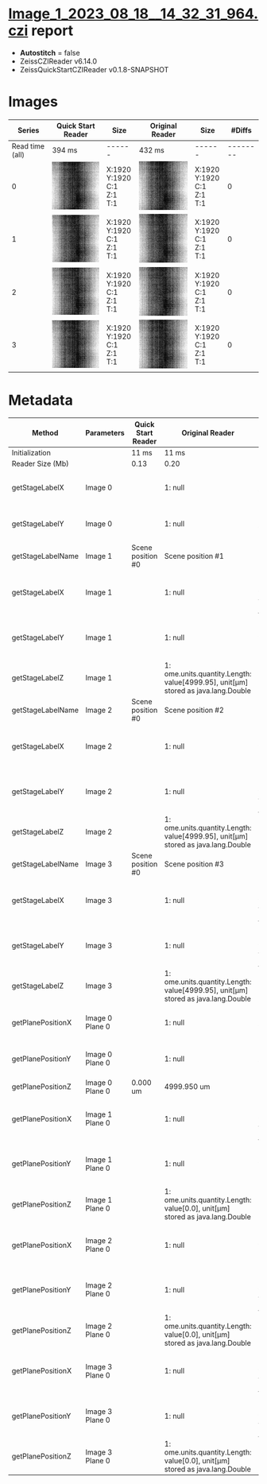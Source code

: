 # [Image_1_2023_08_18__14_32_31_964.czi](https://zenodo.org/record/8263451/files/Image_1_2023_08_18__14_32_31_964.czi) report
 - **Autostitch** = false
 - ZeissCZIReader v6.14.0
 - ZeissQuickStartCZIReader v0.1.8-SNAPSHOT

# Images 

| Series            | Quick Start Reader | Size | Original Reader | Size | #Diffs |
|-------------------|--------------------|------|-----------------|------|--------|
| Read time (all)   |394 ms|------|432 ms|------|--------|
|0|![Image_1_2023_08_18__14_32_31_964.quick_true.flat_true.stitch_false.series_0.jpg](Image_1_2023_08_18__14_32_31_964/Image_1_2023_08_18__14_32_31_964.quick_true.flat_true.stitch_false.series_0.jpg)|X:1920<br>Y:1920<br>C:1<br>Z:1<br>T:1|![Image_1_2023_08_18__14_32_31_964.quick_false.flat_true.stitch_false.series_0.jpg](Image_1_2023_08_18__14_32_31_964/Image_1_2023_08_18__14_32_31_964.quick_false.flat_true.stitch_false.series_0.jpg)|X:1920<br>Y:1920<br>C:1<br>Z:1<br>T:1|0|
|1|![Image_1_2023_08_18__14_32_31_964.quick_true.flat_true.stitch_false.series_1.jpg](Image_1_2023_08_18__14_32_31_964/Image_1_2023_08_18__14_32_31_964.quick_true.flat_true.stitch_false.series_1.jpg)|X:1920<br>Y:1920<br>C:1<br>Z:1<br>T:1|![Image_1_2023_08_18__14_32_31_964.quick_false.flat_true.stitch_false.series_1.jpg](Image_1_2023_08_18__14_32_31_964/Image_1_2023_08_18__14_32_31_964.quick_false.flat_true.stitch_false.series_1.jpg)|X:1920<br>Y:1920<br>C:1<br>Z:1<br>T:1|0|
|2|![Image_1_2023_08_18__14_32_31_964.quick_true.flat_true.stitch_false.series_2.jpg](Image_1_2023_08_18__14_32_31_964/Image_1_2023_08_18__14_32_31_964.quick_true.flat_true.stitch_false.series_2.jpg)|X:1920<br>Y:1920<br>C:1<br>Z:1<br>T:1|![Image_1_2023_08_18__14_32_31_964.quick_false.flat_true.stitch_false.series_2.jpg](Image_1_2023_08_18__14_32_31_964/Image_1_2023_08_18__14_32_31_964.quick_false.flat_true.stitch_false.series_2.jpg)|X:1920<br>Y:1920<br>C:1<br>Z:1<br>T:1|0|
|3|![Image_1_2023_08_18__14_32_31_964.quick_true.flat_true.stitch_false.series_3.jpg](Image_1_2023_08_18__14_32_31_964/Image_1_2023_08_18__14_32_31_964.quick_true.flat_true.stitch_false.series_3.jpg)|X:1920<br>Y:1920<br>C:1<br>Z:1<br>T:1|![Image_1_2023_08_18__14_32_31_964.quick_false.flat_true.stitch_false.series_3.jpg](Image_1_2023_08_18__14_32_31_964/Image_1_2023_08_18__14_32_31_964.quick_false.flat_true.stitch_false.series_3.jpg)|X:1920<br>Y:1920<br>C:1<br>Z:1<br>T:1|0|

# Metadata

|  Method            | Parameters       | Quick Start Reader | Original Reader | Delta  |
| -------------------|------------------|--------------------|-----------------|------- |
| Initialization     |                  |11 ms|11 ms|        |
| Reader Size (Mb)     |                  |0.13|0.20|        |
| getStageLabelX| Image 0 | | 1: null| 2: ome.units.quantity.Length: value[0.016], unit[µm] stored as java.lang.Double |
| getStageLabelY| Image 0 | | 1: null| 2: ome.units.quantity.Length: value[45000.0], unit[µm] stored as java.lang.Double |
| getStageLabelName| Image 1 | Scene position #0| Scene position #1| |
| getStageLabelX| Image 1 | | 1: null| 2: ome.units.quantity.Length: value[864], unit[reference frame] stored as java.lang.Integer |
| getStageLabelY| Image 1 | | 1: null| 2: ome.units.quantity.Length: value[-864], unit[reference frame] stored as java.lang.Integer |
| getStageLabelZ| Image 1 | | 1: ome.units.quantity.Length: value[4999.95], unit[µm] stored as java.lang.Double| 2: null |
| getStageLabelName| Image 2 | Scene position #0| Scene position #2| |
| getStageLabelX| Image 2 | | 1: null| 2: ome.units.quantity.Length: value[-864], unit[reference frame] stored as java.lang.Integer |
| getStageLabelY| Image 2 | | 1: null| 2: ome.units.quantity.Length: value[864], unit[reference frame] stored as java.lang.Integer |
| getStageLabelZ| Image 2 | | 1: ome.units.quantity.Length: value[4999.95], unit[µm] stored as java.lang.Double| 2: null |
| getStageLabelName| Image 3 | Scene position #0| Scene position #3| |
| getStageLabelX| Image 3 | | 1: null| 2: ome.units.quantity.Length: value[864], unit[reference frame] stored as java.lang.Integer |
| getStageLabelY| Image 3 | | 1: null| 2: ome.units.quantity.Length: value[864], unit[reference frame] stored as java.lang.Integer |
| getStageLabelZ| Image 3 | | 1: ome.units.quantity.Length: value[4999.95], unit[µm] stored as java.lang.Double| 2: null |
| getPlanePositionX| Image 0 Plane 0 | | 1: null| 2: ome.units.quantity.Length: value[0.016], unit[µm] stored as java.lang.Double |
| getPlanePositionY| Image 0 Plane 0 | | 1: null| 2: ome.units.quantity.Length: value[45000.0], unit[µm] stored as java.lang.Double |
| getPlanePositionZ| Image 0 Plane 0 | 0.000 um | 4999.950 um | 4999.950 um |
| getPlanePositionX| Image 1 Plane 0 | | 1: null| 2: ome.units.quantity.Length: value[864], unit[reference frame] stored as java.lang.Integer |
| getPlanePositionY| Image 1 Plane 0 | | 1: null| 2: ome.units.quantity.Length: value[-864], unit[reference frame] stored as java.lang.Integer |
| getPlanePositionZ| Image 1 Plane 0 | | 1: ome.units.quantity.Length: value[0.0], unit[µm] stored as java.lang.Double| 2: null |
| getPlanePositionX| Image 2 Plane 0 | | 1: null| 2: ome.units.quantity.Length: value[-864], unit[reference frame] stored as java.lang.Integer |
| getPlanePositionY| Image 2 Plane 0 | | 1: null| 2: ome.units.quantity.Length: value[864], unit[reference frame] stored as java.lang.Integer |
| getPlanePositionZ| Image 2 Plane 0 | | 1: ome.units.quantity.Length: value[0.0], unit[µm] stored as java.lang.Double| 2: null |
| getPlanePositionX| Image 3 Plane 0 | | 1: null| 2: ome.units.quantity.Length: value[864], unit[reference frame] stored as java.lang.Integer |
| getPlanePositionY| Image 3 Plane 0 | | 1: null| 2: ome.units.quantity.Length: value[864], unit[reference frame] stored as java.lang.Integer |
| getPlanePositionZ| Image 3 Plane 0 | | 1: ome.units.quantity.Length: value[0.0], unit[µm] stored as java.lang.Double| 2: null |
